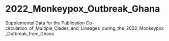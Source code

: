 # 2022_Monkeypox_Outbreak_Ghana
Supplemental Data for the Publication Co-circulation_of_Multiple_Clades_and_Lineages_during_the_2022_Monkeypox_Outbreak_from_Ghana
